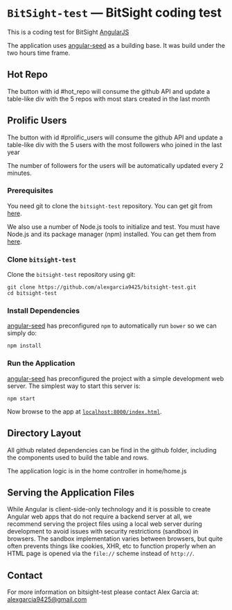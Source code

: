 # `BitSight-test` — BitSight coding test

This is a coding test for BitSight [AngularJS][angularjs] 

The application uses [angular-seed] as a building base.
It was build under the two hours time frame.

## Hot Repo

The button with id #hot_repo will consume the github API and update a table-like div with the 5 repos with
most stars created in the last month

## Prolific Users

The button with id #prolific_users will consume the github API and update a table-like div with the 5 users with
the most followers who joined in the last year

The number of followers for the users will be automatically updated every 2 minutes.

### Prerequisites

You need git to clone the `bitsight-test` repository. You can get git from [here][git].

We also use a number of Node.js tools to initialize and test. You must have Node.js
and its package manager (npm) installed. You can get them from [here][node].

### Clone `bitsight-test`

Clone the `bitsight-test` repository using git:

```
git clone https://github.com/alexgarcia9425/bitsight-test.git
cd bitsight-test
```

### Install Dependencies

[angular-seed] has preconfigured `npm` to automatically run `bower` so we can simply do:

```
npm install
```

### Run the Application

[angular-seed] has preconfigured the project with a simple development web server. The simplest way to start
this server is:

```
npm start
```

Now browse to the app at [`localhost:8000/index.html`][local-app-url].


## Directory Layout

All github related dependencies can be find in the github folder, including the components used to build the
table and rows.

The application logic is in the home controller in home/home.js


## Serving the Application Files

While Angular is client-side-only technology and it is possible to create Angular web apps that
do not require a backend server at all, we recommend serving the project files using a local
web server during development to avoid issues with security restrictions (sandbox) in browsers. The
sandbox implementation varies between browsers, but quite often prevents things like cookies, XHR,
etc to function properly when an HTML page is opened via the `file://` scheme instead of `http://`.


## Contact

For more information on bitsight-test please contact Alex Garcia at: alexgarcia9425@gmail.com

[angular-seed]: https://github.com/angular/angular-seed
[angularjs]: https://angularjs.org/
[bower]: http://bower.io/
[git]: https://git-scm.com/
[http-server]: https://github.com/indexzero/http-server
[jasmine]: https://jasmine.github.io/
[jdk]: https://wikipedia.org/wiki/Java_Development_Kit
[jdk-download]: http://www.oracle.com/technetwork/java/javase/downloads
[karma]: https://karma-runner.github.io/
[local-app-url]: http://localhost:8000/index.html
[node]: https://nodejs.org/
[npm]: https://www.npmjs.org/
[protractor]: http://www.protractortest.org/
[selenium]: http://docs.seleniumhq.org/
[travis]: https://travis-ci.org/
[travis-docs]: https://docs.travis-ci.com/user/getting-started
